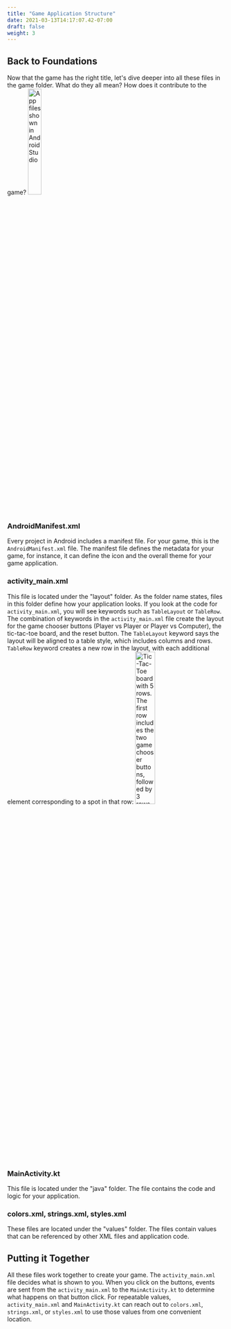 ```yaml
---
title: "Game Application Structure"
date: 2021-03-13T14:17:07.42-07:00
draft: false
weight: 3
---
```


## Back to Foundations
Now that the game has the right title, let's dive deeper into all these files in the game folder. What do they all mean? How does it contribute to the game?
<img src="../resources/_gen/images/app_structure_files.png" height="25%" width="25%" title="Expanded view of application files" alt="App files shown in Android Studio"/>

### AndroidManifest.xml
Every project in Android includes a manifest file. For your game, this is the `AndroidManifest.xml` file. The manifest file defines the metadata for your game, for instance, it can define the icon and the overall theme for your game application.

### activity_main.xml
This file is located under the "layout" folder. As the folder name states, files in this folder define how your application looks. If you look at the code for `activity_main.xml`, you will see keywords such as `TableLayout` or `TableRow`. The combination of keywords in the `activity_main.xml` file create the layout for the game chooser buttons (Player vs Player or Player vs Computer), the tic-tac-toe board, and the reset button. The `TableLayout` keyword says the layout will be aligned to a table style, which includes columns and rows. `TableRow` keyword creates a new row in the layout, with each additional element corresponding to a spot in that row:
<img src="../resources/_gen/images/activity_main.png" height="30%" width="30%" title="Game board layout in rows" alt="Tic-Tac-Toe board with 5 rows. The first row includes the two game chooser buttons, followed by 3 rows by 3 columns for the Tic-Tac-Toe grid, and finally the fifth row with the restart button"/>

### MainActivity.kt

This file is located under the "java" folder. The file contains the code and logic for your application.

### colors.xml, strings.xml, styles.xml

These files are located under the "values" folder. The files contain values that can be referenced by other XML files and application code.

## Putting it Together

All these files work together to create your game. The `activity_main.xml` file decides what is shown to you. When you click on the buttons, events are sent from the `activity_main.xml` to the `MainActivity.kt` to determine what happens on that button click. For repeatable values, `activity_main.xml` and `MainActivity.kt` can reach out to `colors.xml`, `strings.xml`, or `styles.xml` to use those values from one convenient location.
